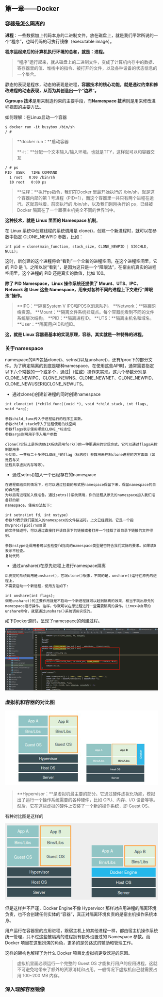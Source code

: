## 第一章——Docker

### 容器是怎么隔离的

**进程**：一些数据加上代码本身的二进制文件，放在磁盘上，就是我们平常所说的一个“程序”，也叫代码的可执行镜像（executable image）。

**程序运起来后的计算机执行环境的总和，就是：进程。**

> “程序”运行起来，就从磁盘上的二进制文件，变成了计算机内存中的数据、寄存器里的值、堆栈中的指令、被打开的文件，以及各种设备的状态信息的一个集合。

静态的表现是程序，动态的表现是进程，**容器技术的核心功能，就是通过约束和修改进程的动态表现，从而为其创造出一个“边界”。**

**Cgroups 技术**是用来制造约束的主要手段，而**Namespace 技术**则是用来修改进程视图的主要方法。

如何理解：在Linux启动一个容器

~~~
$ docker run -it busybox /bin/sh
/ #
~~~

> **docker run：**启动容器
>
> **-it：**分配一个文本输入/输入环境，也就是TTY，这样就可以和容器交互

~~~
/ # ps
PID  USER   TIME COMMAND
  1 root   0:00 /bin/sh
  10 root   0:00 ps
~~~

> **注释：**执行ps指令，我们在Docker 里最开始执行的 /bin/sh，就是这个容器内部的第 1 号进程（PID=1），而这个容器里一共只有两个进程在运行。这就意味着，前面执行的 /bin/sh，以及我们刚刚执行的 ps，已经被 Docker 隔离在了一个跟宿主机完全不同的世界当中。

**这种技术，就是 Linux 里面的 Namespace 机制**。

在 Linux 系统中创建线程的系统调用是 clone()，创建一个新进程时，就可以在参数中指定 CLONE_NEWPID 参数，比如：

~~~
int pid = clone(main_function, stack_size, CLONE_NEWPID | SIGCHLD, NULL); 
~~~

这时，新创建的这个进程将会“看到”一个全新的进程空间，在这个进程空间里，它的 PID 是 1。之所以说“看到”，是因为这只是一个“障眼法”，在宿主机真实的进程空间里，这个进程的 PID 还是真实的数值，比如 100。

**除了 PID Namespace，Linux 操作系统还提供了 Mount、UTS、IPC、Network 和 User 这些 Namespace，用来对各种不同的进程上下文进行“障眼法”操作。**

> **IPC：**隔离System V IPC和POSIX消息队列。
> **Network：**隔离网络资源。
> **Mount：**隔离文件系统挂载点。每个容器能看到不同的文件系统层次结构。
> **PID：**隔离进程ID。
> **UTS：**隔离主机名和域名。
> **User：**隔离用户ID和组ID。

**这，就是 Linux 容器最基本的实现原理，容器，其实就是一种特殊的进程。**



### 关于namespace

namespace的API包括clone()、setns()以及unshare()，还有/proc下的部分文件。为了确定隔离的到底是哪种namespace，在使用这些API时，通常需要指定以下六个常数的一个或多个，通过|（位或）操作来实现。这六个参数分别是CLONE_NEWIPC、CLONE_NEWNS、CLONE_NEWNET、CLONE_NEWPID、CLONE_NEWUSER和CLONE_NEWUTS。

- 通过clone()创建新进程的同时创建namespace

~~~
int clone(int (*child_func)(void *), void *child_stack, int flags, void *arg);

参数child_func传入子进程运行的程序主函数。
参数child_stack传入子进程使用的栈空间
参数flags表示使用哪些CLONE_*标志位
参数args则可用于传入用户参数

clone()实际上是传统UNIX系统调用fork()的一种更通用的实现方式，它可以通过flags来控制使用多
少功能。一共有二十多种CLONE_*的flag（标志位）参数用来控制clone进程的方方面面（如是否与父
进程共享虚拟内存等等）。
~~~

- 通过setns()加入一个已经存在的namespace

~~~
在进程都结束的情况下，也可以通过挂载的形式把namespace保留下来，保留namespace的目的自然是
为以后有进程加入做准备。通过setns()系统调用，你的进程从原先的namespace加入我们准备好的新
namespace，使用方法如下:

int setns(int fd, int nstype)
参数fd表示我们要加入的namespace的文件描述符。上文已经提到，它是一个指向/proc/[pid]/ns目录
的文件描述符，可以通过直接打开该目录下的链接或者打开一个挂载了该目录下链接的文件得到。

参数nstype让调用者可以去检查fd指向的namespace类型是否符合我们实际的要求。如果填0表示不检查。
复制代码
~~~

- 通过unshare()在原先进程上进行namespace隔离

~~~
后要提的系统调用是unshare()，它跟clone()很像，不同的是，unshare()运行在原先的进程上，
不需要启动一个新进程，使用方法如下:

int unshare(int flags);
调用unshare()的主要作用就是不启动一个新进程就可以起到隔离的效果，相当于跳出原先的
namespace进行操作。这样，你就可以在原进程进行一些需要隔离的操作。Linux中自带的
unshare命令，就是通过unshare()系统调用实现的。
~~~

如下Docker源码，呈现了namespace的创建过程。

![1585985515532](assets/1585985515532.png)



### 虚拟机和容器的对比图

![1585986532839](assets/1585986532839.png)

> **Hypervisor：**是虚拟机最主要的部分。它通过硬件虚拟化功能，模拟出了运行一个操作系统需要的各种硬件，比如 CPU、内存、I/O 设备等等。然后，它在这些虚拟的硬件上安装了一个新的操作系统，即 Guest OS。

有种对比图是这样的

![1585986752907](assets/1585986752907.png)

但是这样并不严谨，Docker Engine不像 Hypervisor 那样对应用进程的隔离环境负责，也不会创建任何实体的“容器”，真正对隔离环境负责的是宿主机操作系统本身。

用户运行在容器里的应用进程，跟宿主机上的其他进程一样，都由宿主机操作系统统一管理，只不过这些被隔离的进程拥有额外设置过的 Namespace 参数。而 Docker 项目在这里扮演的角色，更多的是旁路式的辅助和管理工作。

这样的架构也解释了为什么 Docker 项目比虚拟机更受欢迎的原因。

> 虚拟机里面必须运行一个完整的 Guest OS 才能执行用户的应用进程。这就不可避免地带来了额外的资源消耗和占用。一般情况下虚拟机自己就需要占用 100~200 MB 内存。



### 深入理解容器镜像

